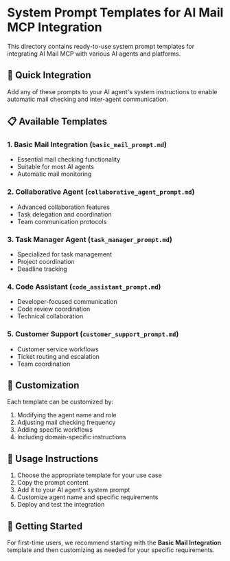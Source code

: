 # System Prompt Templates for AI Mail MCP Integration

This directory contains ready-to-use system prompt templates for integrating AI Mail MCP with various AI agents and platforms.

## 🎯 Quick Integration

Add any of these prompts to your AI agent's system instructions to enable automatic mail checking and inter-agent communication.

## 📋 Available Templates

### 1. Basic Mail Integration (`basic_mail_prompt.md`)
- Essential mail checking functionality
- Suitable for most AI agents
- Automatic mail monitoring

### 2. Collaborative Agent (`collaborative_agent_prompt.md`)
- Advanced collaboration features
- Task delegation and coordination
- Team communication protocols

### 3. Task Manager Agent (`task_manager_prompt.md`)
- Specialized for task management
- Project coordination
- Deadline tracking

### 4. Code Assistant (`code_assistant_prompt.md`)
- Developer-focused communication
- Code review coordination
- Technical collaboration

### 5. Customer Support (`customer_support_prompt.md`)
- Customer service workflows
- Ticket routing and escalation
- Team coordination

## 🔧 Customization

Each template can be customized by:
1. Modifying the agent name and role
2. Adjusting mail checking frequency
3. Adding specific workflows
4. Including domain-specific instructions

## 📖 Usage Instructions

1. Choose the appropriate template for your use case
2. Copy the prompt content
3. Add it to your AI agent's system prompt
4. Customize agent name and specific requirements
5. Deploy and test the integration

## 🚀 Getting Started

For first-time users, we recommend starting with the **Basic Mail Integration** template and then customizing as needed for your specific requirements.
